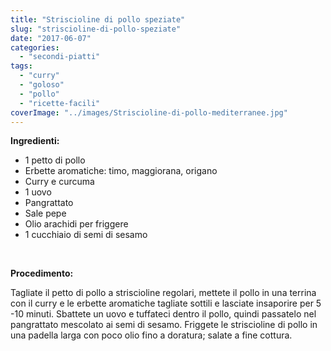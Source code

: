 ```yaml
---
title: "Striscioline di pollo speziate"
slug: "striscioline-di-pollo-speziate"
date: "2017-06-07"
categories: 
  - "secondi-piatti"
tags: 
  - "curry"
  - "goloso"
  - "pollo"
  - "ricette-facili"
coverImage: "../images/Striscioline-di-pollo-mediterranee.jpg"
---
```


**Ingredienti:**

- 1 petto di pollo
- Erbette aromatiche: timo, maggiorana, origano
- Curry e curcuma
- 1 uovo
- Pangrattato
- Sale pepe
- Olio arachidi per friggere
- 1 cucchiaio di semi di sesamo

 

**Procedimento:**

Tagliate il petto di pollo a striscioline regolari, mettete il pollo in una terrina con il curry e le erbette aromatiche tagliate sottili e lasciate insaporire per 5 -10 minuti. Sbattete un uovo e tuffateci dentro il pollo, quindi passatelo nel pangrattato mescolato ai semi di sesamo. Friggete le striscioline di pollo in una padella larga con poco olio fino a doratura; salate a fine cottura.

